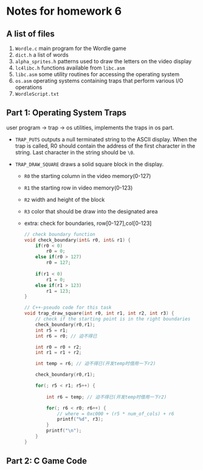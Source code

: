 # Notes for homework 6

## A list of files

1. `Wordle.c` main program for the Wordle game
2. `dict.h` a list of words
3. `alpha_sprites.h` patterns used to draw the letters on the video display
4. `lc4libc.h` functions available from `libc.asm`
5. `libc.asm` some utility routines for accessing the operating system
6. `os.asm` operating systems containing traps that perform various I/O operations
7. `WordleScript.txt`

## Part 1: Operating System Traps

user program -> trap -> os utilities, implements the traps in os part.

- `TRAP_PUTS` outputs a null terminated string to the ASCII display. When the trap is called, R0 should contain the address of the first character in the string. Last character in the string should be `\0`.

- `TRAP_DRAW_SQUARE` draws a solid square block in the display.
  - `R0` the starting column in the video memory(0-127)
  - `R1` the starting row in video memory(0-123)
  - `R2` width and height of the block
  - `R3` color that should be draw into the designated area
  - extra: check for boundaries, row[0-127],col[0-123]

    ```C++
    // check boundary function
    void check_boundary(int& r0, int& r1) {
        if(r0 < 0)
            r0 = 0;
        else if(r0 > 127)
            r0 = 127;
        
        if(r1 < 0)
            r1 = 0;
        else if(r1 > 123)
            r1 = 123;        
    }

    // C++-pseudo code for this task
    void trap_draw_square(int r0, int r1, int r2, int r3) {
        // check if the starting point is in the right boundaries
        check_boundary(r0,r1);
        int r5 = r1;
        int r6 = r0; // 迫不得已

        int r0 = r0 + r2;
        int r1 = r1 + r2;

        int temp = r6; // 迫不得已(开发temp时借用一下r2)

        check_boundary(r0,r1);
    
        for(; r5 < r1; r5++) {
            
            int r6 = temp; // 迫不得已(开发temp时借用一下r2)

            for(; r6 < r0; r6++) {
                // where = 0xc000 + (r5 * num_of_cols) + r6
                printf("%d", r3);
            }
            printf("\n");
        }
    }
    ```

## Part 2: C Game Code
